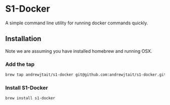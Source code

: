 # S1-Docker

A simple command line utility for running docker commands quickly.

## Installation

Note we are assuming you have installed homebrew and running OSX.

### Add the tap

```bash
brew tap andrewjtait/s1-docker git@github.com:andrewjtait/s1-docker.git
```

### Install S1-Docker
```bash
brew install s1-docker
```
